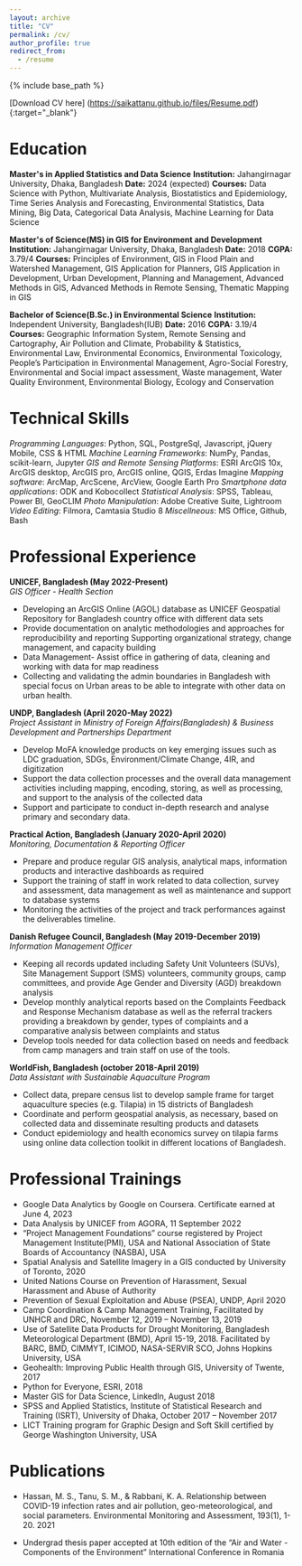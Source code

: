 ```yaml
---
layout: archive
title: "CV"
permalink: /cv/
author_profile: true
redirect_from:
  - /resume
---
```


{% include base_path %}

[Download CV here] (https://saikattanu.github.io/files/Resume.pdf) {:target="_blank"}

Education
======
**Master's in Applied Statistics and Data Science**
  **Institution:** Jahangirnagar University, Dhaka, Bangladesh
  **Date:** 2024 (expected)
  **Courses:** Data Science with Python, Multivariate Analysis, Biostatistics and Epidemiology, Time Series Analysis and  Forecasting, Environmental Statistics, Data Mining, Big Data, Categorical Data Analysis, Machine Learning for Data Science

**Master's of Science(MS) in GIS for Environment and Development** 
  **Institution:** Jahangirnagar University, Dhaka, Bangladesh
  **Date:** 2018
  **CGPA:** 3.79/4
  **Courses:** Principles of Environment, GIS in Flood Plain and Watershed Management, GIS Application for Planners, GIS Application in Development, Urban Development, Planning and Management, Advanced Methods in GIS, Advanced Methods in Remote Sensing, Thematic Mapping in GIS


**Bachelor of Science(B.Sc.) in Environmental Science**
  **Institution:** Independent University, Bangladesh(IUB)
  **Date:** 2016
  **CGPA:** 3.19/4
  **Courses:** Geographic Information System, Remote Sensing and Cartography, Air Pollution and Climate, Probability & Statistics, Environmental Law, Environmental Economics, Environmental Toxicology, People’s Participation in Environmental Management, Agro-Social Forestry, Environmental and Social impact assessment, Waste management, Water Quality Environment, Environmental Biology, Ecology and Conservation

Technical Skills
======
*Programming Languages*: Python, SQL, PostgreSql, Javascript, jQuery Mobile, CSS & HTML 
*Machine Learning Frameworks*: NumPy, Pandas, scikit-learn, Jupyter
*GIS and Remote Sensing Platforms*: ESRI ArcGIS 10x, ArcGIS desktop, ArcGIS pro, ArcGIS online, QGIS, Erdas Imagine
*Mapping software*: ArcMap, ArcScene, ArcView, Google Earth Pro 
*Smartphone data applications*: ODK and Kobocollect
*Statistical Analysis*: SPSS, Tableau, Power BI, GeoCLIM
*Photo Manipulation*: Adobe Creative Suite, Lightroom
*Video Editing*: Filmora, Camtasia Studio 8
*Miscellneous*: MS Office, Github, Bash


Professional Experience
======
**UNICEF, Bangladesh (May 2022-Present)**<br>
*GIS Officer - Health Section*
  * Developing an ArcGIS Online (AGOL) database as UNICEF Geospatial Repository for Bangladesh country office with different data sets
  * Provide documentation on analytic methodologies and approaches for reproducibility and reporting Supporting organizational strategy, change management, and capacity building
  * Data Management- Assist office in gathering of data, cleaning and working with data for map readiness
  * Collecting and validating the admin boundaries in Bangladesh with special focus on Urban areas to be able to integrate with other data on urban health.

**UNDP, Bangladesh (April 2020-May 2022)**<br>
*Project Assistant in Ministry of Foreign Affairs(Bangladesh) & Business Development and Partnerships Department*
  * Develop MoFA knowledge products on key emerging issues such as LDC graduation, SDGs, Environment/Climate Change, 4IR, and digitization
  * Support the data collection processes and the overall data management activities including mapping, encoding, storing, as well as processing, and support to the analysis of the collected data
  * Support and participate to conduct in-depth research and analyse primary and secondary data.
  
**Practical Action, Bangladesh (January 2020-April 2020)**<br>
*Monitoring, Documentation & Reporting Officer*
  * Prepare and produce regular GIS analysis, analytical maps, information products and interactive dashboards as required
  * Support the training of staff in work related to data collection, survey and assessment, data management as well as maintenance and support to database systems
  * Monitoring the activities of the project and track performances against the deliverables timeline.

**Danish Refugee Council, Bangladesh (May 2019-December 2019)**<br>
*Information Management Officer*
  * Keeping all records updated including Safety Unit Volunteers (SUVs), Site Management Support (SMS) volunteers, community groups, camp committees, and provide Age Gender and Diversity (AGD) breakdown analysis
  * Develop monthly analytical reports based on the Complaints Feedback and Response Mechanism database as well as the referral trackers providing a breakdown by gender, types of complaints and a comparative analysis between complaints and status
  * Develop tools needed for data collection based on needs and feedback from camp managers and train staff on use of the tools.

**WorldFish, Bangladesh (october 2018-April 2019)**<br>
*Data Assistant with Sustainable Aquaculture Program*
  * Collect data, prepare census list to develop sample frame for target aquaculture species (e.g. Tilapia) in 15 districts of Bangladesh
  * Coordinate and perform geospatial analysis, as necessary, based on collected data and disseminate resulting products and datasets
  * Conduct epidemiology and health economics survey on tilapia farms using online data collection toolkit in different locations of Bangladesh.


Professional Trainings
======
* Google Data Analytics by Google on Coursera. Certificate earned at June 4, 2023
* Data Analysis by UNICEF from AGORA, 11 September 2022
* “Project Management Foundations” course registered by Project Management Institute(PMI), USA and National Association of State Boards of Accountancy (NASBA), USA
* Spatial Analysis and Satellite Imagery in a GIS conducted by University of Toronto, 2020
* United Nations Course on Prevention of Harassment, Sexual Harassment and Abuse of Authority
* Prevention of Sexual Exploitation and Abuse (PSEA), UNDP, April 2020
* Camp Coordination & Camp Management Training, Facilitated by UNHCR and DRC, November 12, 2019 – November 13, 2019
* Use of Satellite Data Products for Drought Monitoring, Bangladesh Meteorological Department (BMD), April 15-19, 2018. Facilitated by BARC, BMD, CIMMYT, ICIMOD, NASA-SERVIR SCO, Johns Hopkins University, USA
* Geohealth: Improving Public Health through GIS, University of Twente, 2017
* Python for Everyone, ESRI, 2018
* Master GIS for Data Science, LinkedIn, August 2018
* SPSS and Applied Statistics, Institute of Statistical Research and Training (ISRT), University of Dhaka, October 2017 – November 2017
* LICT Training program for Graphic Design and Soft Skill certified by George Washington University, USA

  
Publications
======
* Hassan, M. S., Tanu, S. M., & Rabbani, K. A. Relationship between COVID-19 infection rates and air pollution, geo-meteorological, and social parameters. Environmental Monitoring and Assessment, 193(1), 1-20. 2021

* Undergrad thesis paper accepted at 10th edition of the “Air and Water - Components of the Environment” International Conference in Romania